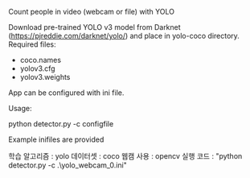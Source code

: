 Count people in video (webcam or file) with YOLO

Download pre-trained YOLO v3 model from Darknet (https://pjreddie.com/darknet/yolo/) 
and place in yolo-coco directory. Required files:
- coco.names
- yolov3.cfg
- yolov3.weights

App can be configured with ini file.

Usage:

python detector.py -c configfile

Example inifiles are provided

학습 알고리즘 : yolo
데이터셋 : coco
웹캠 사용 : opencv
실행 코드 : "python detector.py -c .\yolo_webcam_0.ini"